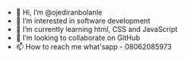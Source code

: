 - 👋 Hi, I’m @ojediranbolanle
- 👀 I’m interested in software development 
- 🌱 I’m currently learning html, CSS and JavaScript 
- 💞️ I’m looking to collaborate on GitHub 
- 📫 How to reach me what'sapp - 08062085973

<!---
ojediranbolanle/ojediranbolanle is a ✨ special ✨ repository because its `README.md` (this file) appears on your GitHub profile.
You can click the Preview link to take a look at your changes.
--->
